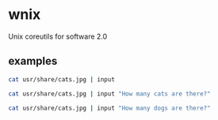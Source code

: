 # wnix

Unix coreutils for software 2.0

## examples

```bash
cat usr/share/cats.jpg | input

cat usr/share/cats.jpg | input "How many cats are there?"

cat usr/share/cats.jpg | input "How many dogs are there?"
```
